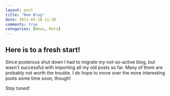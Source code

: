 ```yaml
---
layout: post
title: "New Blog"
date: 2013-05-18 11:30
comments: true
categories: [News, Meta]
---
```


Here is to a fresh start!
---

Since posterous shut down I had to migrate my not-so-active blog, but wasn't successful with importing all my old posts so far. Many of them are probably not worth the trouble. I do hope to move over the more interesting posts some time soon, though!

*Stay tuned!*
